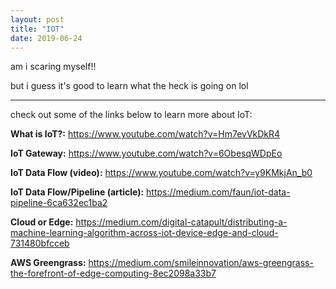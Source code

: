 ```yaml
---
layout: post
title: "IOT"
date: 2019-06-24
---
```


am i scaring myself!!

but i guess it's good to learn what the heck is going on lol

---

check out some of the links below to learn more about IoT:

__What is IoT?:__ https://www.youtube.com/watch?v=Hm7evVkDkR4

__IoT Gateway:__ https://www.youtube.com/watch?v=6ObesqWDpEo

__IoT Data Flow (video):__ https://www.youtube.com/watch?v=y9KMkjAn_b0

__IoT Data Flow/Pipeline (article):__ https://medium.com/faun/iot-data-pipeline-6ca632ec1ba2

__Cloud or Edge:__ https://medium.com/digital-catapult/distributing-a-machine-learning-algorithm-across-iot-device-edge-and-cloud-731480bfcceb

__AWS Greengrass:__ https://medium.com/smileinnovation/aws-greengrass-the-forefront-of-edge-computing-8ec2098a33b7
